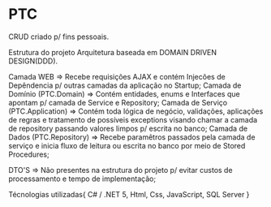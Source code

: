 # PTC

CRUD criado p/ fins pessoais. 

Estrutura do projeto
Arquitetura baseada em DOMAIN DRIVEN DESIGN(DDD).

Camada WEB => Recebe requisições AJAX e contém Injecões de Depêndencia p/ outras camadas da aplicação no Startup;
Camada de Domínio (PTC.Domain) => Contém entidades, enums e Interfaces que apontam p/ camada de Service e Repository;
Camada de Serviço (PTC.Application) => Contém toda lógica de negócio, validações, aplicações de regras e tratamento de possíveis exceptions visando chamar a camada de repository passando valores limpos p/ escrita no banco;
Camada de Dados (PTC.Repository) => Recebe paramêtros passados pela camada de serviço e inicia fluxo de leitura ou escrita no banco por meio de Stored Procedures;

DTO'S => Não presentes na estrutura do projeto p/ evitar custos de processamento e tempo de implementação;


Técnologias utilizadas{
  C# / .NET 5,
  Html,
  Css,
  JavaScript,
  SQL Server
}


